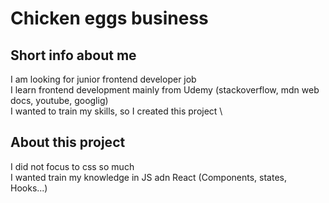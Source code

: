 # Chicken eggs business

## Short info about me

I am looking for junior frontend developer job \
I learn frontend development mainly from Udemy (stackoverflow, mdn web docs, youtube, googlig) \
I wanted to train my skills, so I created this project \

## About this project

I did not focus to css so much \
I wanted train my knowledge in JS adn React (Components, states, Hooks...)
